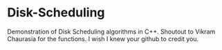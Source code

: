 # Disk-Scheduling

Demonstration of Disk Scheduling algorithms in C++.
Shoutout to Vikram Chaurasia for the functions. I wish I knew your github to credit you.
